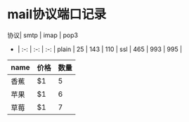# mail协议端口记录

协议| smtp | imap | pop3
- | :-: | :-: | :-: |
plain | 25  | 143 | 110 |
ssl | 465 | 993 | 995 |

name | 价格 |  数量
-|-|-
香蕉 | $1 | 5 |
苹果 | $1 | 6 |
草莓 | $1 | 7 |
